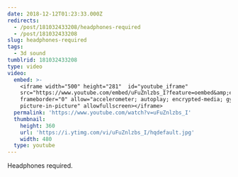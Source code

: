 ```yaml
---
date: 2018-12-12T01:23:33.000Z
redirects:
  - /post/181032433208/headphones-required
  - /post/181032433208
slug: headphones-required
tags:
  - 3d sound
tumblrid: 181032433208
type: video
video:
  embed: >-
    <iframe width="500" height="281"  id="youtube_iframe"
    src="https://www.youtube.com/embed/uFuZnlzbs_I?feature=oembed&amp;enablejsapi=1&amp;origin=https://safe.txmblr.com&amp;wmode=opaque"
    frameborder="0" allow="accelerometer; autoplay; encrypted-media; gyroscope;
    picture-in-picture" allowfullscreen></iframe>
  permalink: 'https://www.youtube.com/watch?v=uFuZnlzbs_I'
  thumbnail:
    height: 360
    url: 'https://i.ytimg.com/vi/uFuZnlzbs_I/hqdefault.jpg'
    width: 480
  type: youtube
---
```

<p>Headphones required.</p>
